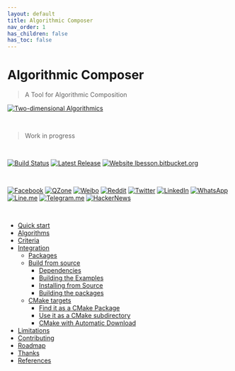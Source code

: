 ```yaml
---
layout: default
title: Algorithmic Composer
nav_order: 1
has_children: false
has_toc: false
---
```

# Algorithmic Composer

> A Tool for Algorithmic Composition

[![Two-dimensional Algorithmics](https://arts.adelaide.edu.au/sites/default/files/styles/ua_image/public/2018-12/Music%20Composition.jpg?itok=MnnrHbju)](https://alandefreitas.github.io/composer/)

<br/>

> Work in progress

<br/>

[![Build Status](https://img.shields.io/github/workflow/status/alandefreitas/composer/Build?event=push&label=Build&logo=Github-Actions)](https://github.com/alandefreitas/composer/actions?query=workflow%3ABuild+event%3Apush)
[![Latest Release](https://img.shields.io/github/release/alandefreitas/composer.svg?label=Download)](https://GitHub.com/alandefreitas/composer/releases/)
[![Website lbesson.bitbucket.org](https://img.shields.io/website-up-down-green-red/http/alandefreitas.github.io/composer.svg?label=Documentation)](https://alandefreitas.github.io/composer/)

<br/>



<!-- https://github.com/bradvin/social-share-urls -->
[![Facebook](https://img.shields.io/twitter/url/http/shields.io.svg?style=social&label=Share+on+Facebook&logo=facebook)](https://www.facebook.com/sharer/sharer.php?t=Algorithmic%20Composition%20C%2B%2B&u=https://github.com/alandefreitas/composer/)
[![QZone](https://img.shields.io/twitter/url/http/shields.io.svg?style=social&label=Share+on+QZone&logo=qzone)](http://sns.qzone.qq.com/cgi-bin/qzshare/cgi_qzshare_onekey?url=https://github.com/alandefreitas/composer/&title=Algorithmic%20Composition%20C%2B%2B&summary=Algorithmic%20Composition%20C%2B%2B)
[![Weibo](https://img.shields.io/twitter/url/http/shields.io.svg?style=social&label=Share+on+Weibo&logo=sina-weibo)](http://sns.qzone.qq.com/cgi-bin/qzshare/cgi_qzshare_onekey?url=https://github.com/alandefreitas/composer/&title=Algorithmic%20Composition%20C%2B%2B&summary=Algorithmic%20Composition%20C%2B%2B)
[![Reddit](https://img.shields.io/twitter/url/http/shields.io.svg?style=social&label=Share+on+Reddit&logo=reddit)](http://www.reddit.com/submit?url=https://github.com/alandefreitas/composer/&title=Algorithmic%20Composition%20C%2B%2B)
[![Twitter](https://img.shields.io/twitter/url/http/shields.io.svg?label=Share+on+Twitter&style=social)](https://twitter.com/intent/tweet?text=Algorithmic%20Composition%20C%2B%2B&url=https://github.com/alandefreitas/composer/&hashtags=MOO,MultiObjectiveComposition,Cpp,ScientificComputing,Composition,Developers)
[![LinkedIn](https://img.shields.io/twitter/url/http/shields.io.svg?style=social&label=Share+on+LinkedIn&logo=linkedin)](https://www.linkedin.com/shareArticle?mini=false&url=https://github.com/alandefreitas/composer/&title=Algorithmic%20Composition%20C%2B%2B)
[![WhatsApp](https://img.shields.io/twitter/url/http/shields.io.svg?style=social&label=Share+on+WhatsApp&logo=whatsapp)](https://api.whatsapp.com/send?text=Algorithmic%20Composition%20C%2B%2B:+https://github.com/alandefreitas/composer/)
[![Line.me](https://img.shields.io/twitter/url/http/shields.io.svg?style=social&label=Share+on+Line.me&logo=line)](https://lineit.line.me/share/ui?url=https://github.com/alandefreitas/composer/&text=Algorithmic%20Composition%20C%2B%2B)
[![Telegram.me](https://img.shields.io/twitter/url/http/shields.io.svg?style=social&label=Share+on+Telegram.me&logo=telegram)](https://telegram.me/share/url?url=https://github.com/alandefreitas/composer/&text=Algorithmic%20Composition%20C%2B%2B)
[![HackerNews](https://img.shields.io/twitter/url/http/shields.io.svg?style=social&label=Share+on+HackerNews&logo=y-combinator)](https://news.ycombinator.com/submitlink?u=https://github.com/alandefreitas/composer/&t=Algorithmic%20Composition%20C%2B%2B)

<br/>



- [Quick start](quick-start.md)
- [Algorithms](algorithms.md)
- [Criteria](criteria.md)
- [Integration](integration.md)
  - [Packages](integration/packages.md)
  - [Build from source](integration/build-from-source.md)
    - [Dependencies](integration/build-from-source/dependencies.md)
    - [Building the Examples](integration/build-from-source/building-the-examples.md)
    - [Installing from Source](integration/build-from-source/installing-from-source.md)
    - [Building the packages](integration/build-from-source/building-the-packages.md)
  - [CMake targets](integration/cmake-targets.md)
    - [Find it as a CMake Package](integration/cmake-targets/find-it-as-a-cmake-package.md)
    - [Use it as a CMake subdirectory](integration/cmake-targets/use-it-as-a-cmake-subdirectory.md)
    - [CMake with Automatic Download](integration/cmake-targets/cmake-with-automatic-download.md)
- [Limitations](limitations.md)
- [Contributing](contributing.md)
- [Roadmap](roadmap.md)
- [Thanks](thanks.md)
- [References](references.md)


<!-- Generated with mdsplit: https://github.com/alandefreitas/mdsplit -->
